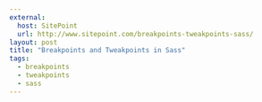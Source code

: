 ```yaml
---
external:
  host: SitePoint
  url: http://www.sitepoint.com/breakpoints-tweakpoints-sass/
layout: post
title: "Breakpoints and Tweakpoints in Sass"
tags:
  - breakpoints
  - tweakpoints
  - sass
---
```

